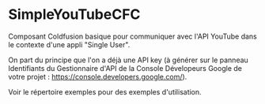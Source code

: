 # SimpleYouTubeCFC
Composant Coldfusion basique pour communiquer avec l'API YouTube dans le contexte d'une appli "Single User".

On part du principe que l'on a déjà une API key (à générer sur le panneau Identifiants du Gestionnaire d'API de la Console Dévelopeurs Google de votre projet : https://console.developers.google.com/).

Voir le répertoire exemples pour des exemples d'utilisation.
